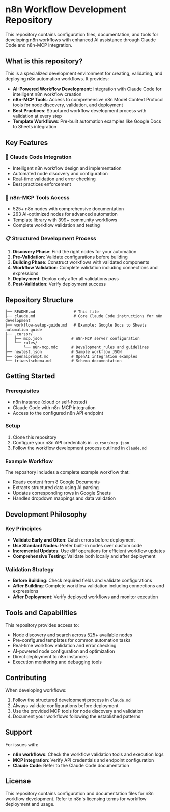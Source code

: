 # n8n Workflow Development Repository

This repository contains configuration files, documentation, and tools for developing n8n workflows with enhanced AI assistance through Claude Code and n8n-MCP integration.

## What is this repository?

This is a specialized development environment for creating, validating, and deploying n8n automation workflows. It provides:

- **AI-Powered Workflow Development**: Integration with Claude Code for intelligent n8n workflow creation
- **n8n-MCP Tools**: Access to comprehensive n8n Model Context Protocol tools for node discovery, validation, and deployment
- **Best Practices**: Structured workflow development process with validation at every step
- **Template Workflows**: Pre-built automation examples like Google Docs to Sheets integration

## Key Features

### 🤖 Claude Code Integration
- Intelligent n8n workflow design and implementation
- Automated node discovery and configuration
- Real-time validation and error checking
- Best practices enforcement

### 🔧 n8n-MCP Tools Access
- 525+ n8n nodes with comprehensive documentation
- 263 AI-optimized nodes for advanced automation
- Template library with 399+ community workflows
- Complete workflow validation and testing

### 📋 Structured Development Process
1. **Discovery Phase**: Find the right nodes for your automation
2. **Pre-Validation**: Validate configurations before building
3. **Building Phase**: Construct workflows with validated components
4. **Workflow Validation**: Complete validation including connections and expressions
5. **Deployment**: Deploy only after all validations pass
6. **Post-Validation**: Verify deployment success

## Repository Structure

```
├── README.md                 # This file
├── claude.md                 # Core Claude Code instructions for n8n development
├── workflow-setup-guide.md   # Example: Google Docs to Sheets automation guide
├── .cursor/
│   ├── mcp.json             # n8n-MCP server configuration
│   └── rules/
│       └── n8n-mcp.mdc      # Development rules and guidelines
├── newtest.json             # Sample workflow JSON
├── openaiprompt.md          # OpenAI integration examples
└── triwestschema.md         # Schema documentation
```

## Getting Started

### Prerequisites
- n8n instance (cloud or self-hosted)
- Claude Code with n8n-MCP integration
- Access to the configured n8n API endpoint

### Setup
1. Clone this repository
2. Configure your n8n API credentials in `.cursor/mcp.json`
3. Follow the workflow development process outlined in `claude.md`

### Example Workflow
The repository includes a complete example workflow that:
- Reads content from 8 Google Documents
- Extracts structured data using AI parsing
- Updates corresponding rows in Google Sheets
- Handles dropdown mappings and data validation

## Development Philosophy

### Key Principles
- **Validate Early and Often**: Catch errors before deployment
- **Use Standard Nodes**: Prefer built-in nodes over custom code
- **Incremental Updates**: Use diff operations for efficient workflow updates
- **Comprehensive Testing**: Validate both locally and after deployment

### Validation Strategy
- **Before Building**: Check required fields and validate configurations
- **After Building**: Complete workflow validation including connections and expressions
- **After Deployment**: Verify deployed workflows and monitor execution

## Tools and Capabilities

This repository provides access to:
- Node discovery and search across 525+ available nodes
- Pre-configured templates for common automation tasks
- Real-time workflow validation and error checking
- AI-powered node configuration and optimization
- Direct deployment to n8n instances
- Execution monitoring and debugging tools

## Contributing

When developing workflows:
1. Follow the structured development process in `claude.md`
2. Always validate configurations before deployment
3. Use the provided MCP tools for node discovery and validation
4. Document your workflows following the established patterns

## Support

For issues with:
- **n8n workflows**: Check the workflow validation tools and execution logs
- **MCP integration**: Verify API credentials and endpoint configuration
- **Claude Code**: Refer to the Claude Code documentation

## License

This repository contains configuration and documentation files for n8n workflow development. Refer to n8n's licensing terms for workflow deployment and usage.